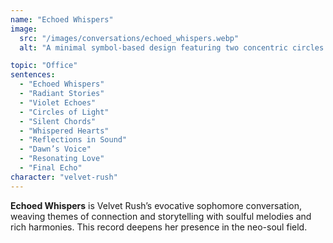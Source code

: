 ```yaml
---
name: "Echoed Whispers"
image:
  src: "/images/conversations/echoed_whispers.webp"
  alt: "A minimal symbol-based design featuring two concentric circles with wavy, echo-like lines radiating outward, using black and violet colors, symbolizing connection and storytelling."

topic: "Office"
sentences:
  - "Echoed Whispers"
  - "Radiant Stories"
  - "Violet Echoes"
  - "Circles of Light"
  - "Silent Chords"
  - "Whispered Hearts"
  - "Reflections in Sound"
  - "Dawn’s Voice"
  - "Resonating Love"
  - "Final Echo"
character: "velvet-rush"
---
```


**Echoed Whispers** is Velvet Rush’s evocative sophomore conversation, weaving themes of connection and storytelling with soulful melodies and rich harmonies. This record deepens her presence in the neo-soul field.

